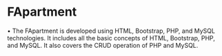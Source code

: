 # FApartment

•	The FApartment is developed using HTML, Bootstrap, PHP, and MySQL technologies. It includes all the basic concepts of HTML, Bootstrap, PHP, and MySQL. It also covers the CRUD operation of PHP and MySQL.
